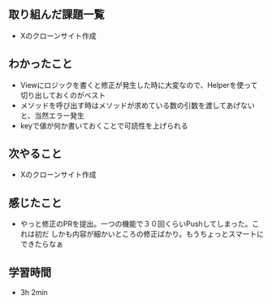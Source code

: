 ## 取り組んだ課題一覧
- Xのクローンサイト作成
## わかったこと
- Viewにロジックを書くと修正が発生した時に大変なので、Helperを使って切り出しておくのがベスト
- メソッドを呼び出す時はメソッドが求めている数の引数を渡してあげないと、当然エラー発生
- keyで値が何か書いておくことで可読性を上げられる
## 次やること
- Xのクローンサイト作成
## 感じたこと
- やっと修正のPRを提出。一つの機能で３０回くらいPushしてしまった。これは初だ
  しかも内容が細かいところの修正ばかり。もうちょっとスマートにできたらなぁ
## 学習時間
- 3h 2min